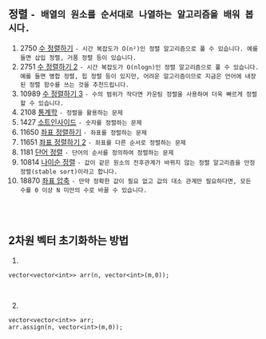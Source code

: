 정렬 ```- 배열의 원소를 순서대로 나열하는 알고리즘을 배워 봅시다.```
---
1. 2750	[수 정렬하기](https://www.acmicpc.net/problem/2750)
    ```- 시간 복잡도가 O(n²)인 정렬 알고리즘으로 풀 수 있습니다. 예를 들면 삽입 정렬, 거품 정렬 등이 있습니다.```
2. 2751 [수 정렬하기 2](https://www.acmicpc.net/problem/2751)
    ```- 시간 복잡도가 O(nlogn)인 정렬 알고리즘으로 풀 수 있습니다. 예를 들면 병합 정렬, 힙 정렬 등이 있지만, 어려운 알고리즘이므로 지금은 언어에 내장된 정렬 함수를 쓰는 것을 추천드립니다.```
3. 10989 [수 정렬하기 3](https://www.acmicpc.net/problem/10989)
    ```- 수의 범위가 작다면 카운팅 정렬을 사용하여 더욱 빠르게 정렬할 수 있습니다.```
4. 2108 [통계학](https://www.acmicpc.net/problem/2108)
    ```- 정렬을 활용하는 문제```
5. 1427	[소트인사이드](https://www.acmicpc.net/problem/1427)
    ```- 숫자를 정렬하는 문제```
6. 11650 [좌표 정렬하기](https://www.acmicpc.net/problem/11650)
    ```- 좌표를 정렬하는 문제```
7. 11651 [좌표 정렬하기 2](https://www.acmicpc.net/problem/11651)
    ```- 좌표를 다른 순서로 정렬하는 문제```
8. 1181 [단어 정렬](https://www.acmicpc.net/problem/1181)
    ```- 단어의 순서를 정의하여 정렬하는 문제```
9. 10814 [나이순 정렬](https://www.acmicpc.net/problem/10814)
    ```- 값이 같은 원소의 전후관계가 바뀌지 않는 정렬 알고리즘을 안정 정렬(stable sort)이라고 합니다.```
10. 18870 [좌표 압축](https://www.acmicpc.net/problem/18870)
    ```- 만약 정확한 값이 필요 없고 값의 대소 관계만 필요하다면, 모든 수를 0 이상 N 미만의 수로 바꿀 수 있습니다.```

<br><br>

2차원 벡터 초기화하는 방법
---
1. 
```
vector<vector<int>> arr(n, vector<int>(m,0));
```

<br>

2.
```
vector<vector<int>> arr;
arr.assign(n, vector<int>(m,0));
```
